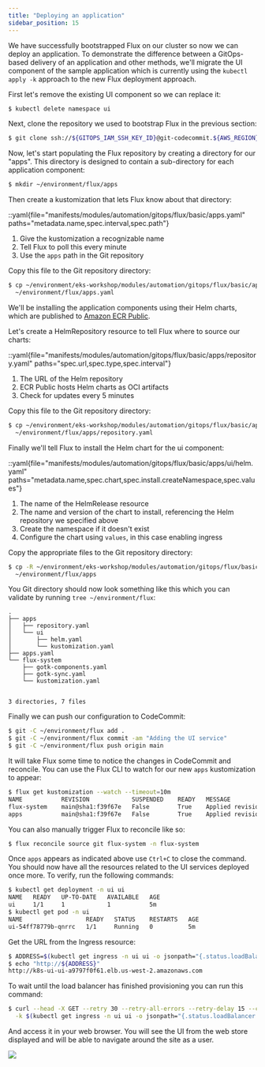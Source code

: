 ```yaml
---
title: "Deploying an application"
sidebar_position: 15
---
```


We have successfully bootstrapped Flux on our cluster so now we can deploy an application. To demonstrate the difference between a GitOps-based delivery of an application and other methods, we'll migrate the UI component of the sample application which is currently using the `kubectl apply -k` approach to the new Flux deployment approach.

First let's remove the existing UI component so we can replace it:

```bash
$ kubectl delete namespace ui
```

Next, clone the repository we used to bootstrap Flux in the previous section:

```bash
$ git clone ssh://${GITOPS_IAM_SSH_KEY_ID}@git-codecommit.${AWS_REGION}.amazonaws.com/v1/repos/${EKS_CLUSTER_NAME}-gitops ~/environment/flux
```

Now, let's start populating the Flux repository by creating a directory for our "apps". This directory is designed to contain a sub-directory for each application component:

```bash
$ mkdir ~/environment/flux/apps
```

Then create a kustomization that lets Flux know about that directory:

::yaml{file="manifests/modules/automation/gitops/flux/basic/apps.yaml" paths="metadata.name,spec.interval,spec.path"}

1. Give the kustomization a recognizable name
2. Tell Flux to poll this every minute
3. Use the `apps` path in the Git repository

Copy this file to the Git repository directory:

```bash
$ cp ~/environment/eks-workshop/modules/automation/gitops/flux/basic/apps.yaml \
  ~/environment/flux/apps.yaml
```

We'll be installing the application components using their Helm charts, which are published to [Amazon ECR Public](https://gallery.ecr.aws/).

Let's create a HelmRepository resource to tell Flux where to source our charts:

::yaml{file="manifests/modules/automation/gitops/flux/basic/apps/repository.yaml" paths="spec.url,spec.type,spec.interval"}

1. The URL of the Helm repository
2. ECR Public hosts Helm charts as OCI artifacts
3. Check for updates every 5 minutes

Copy this file to the Git repository directory:

```bash
$ cp ~/environment/eks-workshop/modules/automation/gitops/flux/basic/apps/repository.yaml \
  ~/environment/flux/apps/repository.yaml
```

Finally we'll tell Flux to install the Helm chart for the ui component:

::yaml{file="manifests/modules/automation/gitops/flux/basic/apps/ui/helm.yaml" paths="metadata.name,spec.chart,spec.install.createNamespace,spec.values"}

1. The name of the HelmRelease resource
2. The name and version of the chart to install, referencing the Helm repository we specified above
3. Create the namespace if it doesn't exist
4. Configure the chart using `values`, in this case enabling ingress

Copy the appropriate files to the Git repository directory:

```bash
$ cp -R ~/environment/eks-workshop/modules/automation/gitops/flux/basic/apps/ui \
  ~/environment/flux/apps
```

You Git directory should now look something like this which you can validate by running `tree ~/environment/flux`:

```text
.
├── apps
│   ├── repository.yaml
│   └── ui
│       ├── helm.yaml
│       └── kustomization.yaml
├── apps.yaml
└── flux-system
    ├── gotk-components.yaml
    ├── gotk-sync.yaml
    └── kustomization.yaml


3 directories, 7 files
```

Finally we can push our configuration to CodeCommit:

```bash
$ git -C ~/environment/flux add .
$ git -C ~/environment/flux commit -am "Adding the UI service"
$ git -C ~/environment/flux push origin main
```

It will take Flux some time to notice the changes in CodeCommit and reconcile. You can use the Flux CLI to watch for our new `apps` kustomization to appear:

```bash test=false
$ flux get kustomization --watch --timeout=10m
NAME           REVISION            SUSPENDED    READY   MESSAGE
flux-system    main@sha1:f39f67e   False        True    Applied revision: main@sha1:f39f67e
apps           main@sha1:f39f67e   False        True    Applied revision: main@sha1:f39f67e
```

You can also manually trigger Flux to reconcile like so:

```bash wait=30 hook=flux-deployment
$ flux reconcile source git flux-system -n flux-system
```

Once `apps` appears as indicated above use `Ctrl+C` to close the command. You should now have all the resources related to the UI services deployed once more. To verify, run the following commands:

```bash
$ kubectl get deployment -n ui ui
NAME   READY   UP-TO-DATE   AVAILABLE   AGE
ui     1/1     1            1           5m
$ kubectl get pod -n ui
NAME                  READY   STATUS    RESTARTS   AGE
ui-54ff78779b-qnrrc   1/1     Running   0          5m
```

Get the URL from the Ingress resource:

```bash
$ ADDRESS=$(kubectl get ingress -n ui ui -o jsonpath="{.status.loadBalancer.ingress[*].hostname}")
$ echo "http://${ADDRESS}"
http://k8s-ui-ui-a9797f0f61.elb.us-west-2.amazonaws.com
```

To wait until the load balancer has finished provisioning you can run this command:

```bash
$ curl --head -X GET --retry 30 --retry-all-errors --retry-delay 15 --connect-timeout 30 --max-time 60 \
  -k $(kubectl get ingress -n ui ui -o jsonpath="{.status.loadBalancer.ingress[*].hostname}")
```

And access it in your web browser. You will see the UI from the web store displayed and will be able to navigate around the site as a user.

<Browser url="http://k8s-ui-ui-a9797f0f61.elb.us-west-2.amazonaws.com">
<img src={require('@site/static/img/sample-app-screens/home.webp').default}/>
</Browser>
